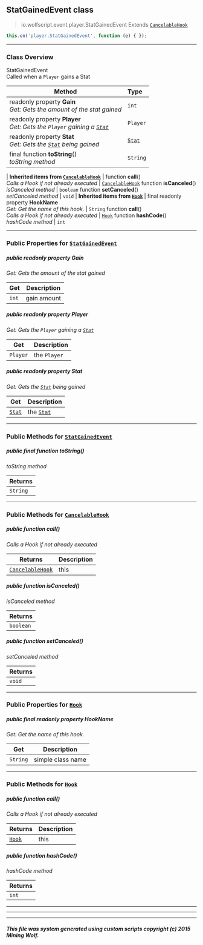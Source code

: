 ## StatGainedEvent __class__

>io.wolfscript.event.player.StatGainedEvent
>Extends [`CancelableHook`](../../hook/CancelableHook.md)
``` javascript
this.on('player.StatGainedEvent', function (e) { });
```


---

### Class Overview

StatGainedEvent<br> Called when a `Player` gains a Stat

Method | Type   
--- | :--- 
 readonly property __Gain__ <br> _Get: Gets the amount of the stat gained_ | `int`
 readonly property __Player__ <br> _Get: Gets the `Player` gaining a [`Stat`](../../api/statistics/Stat.md)_ | `Player`
 readonly property __Stat__ <br> _Get: Gets the [`Stat`](../../api/statistics/Stat.md) being gained_ | [`Stat`](../../api/statistics/Stat.md)
final function __toString__() <br> _toString method_ | `String`
 |
__Inherited items from [`CancelableHook`](../../hook/CancelableHook.md)__ |
 function __call__() <br> _Calls a Hook if not already executed_ | [`CancelableHook`](../../hook/CancelableHook.md)
 function __isCanceled__() <br> _isCanceled method_ | `boolean`
 function __setCanceled__() <br> _setCanceled method_ | `void`
 |
__Inherited items from [`Hook`](../../hook/Hook.md)__ |
final readonly property __HookName__ <br> _Get: Get the name of this hook._ | `String`
 function __call__() <br> _Calls a Hook if not already executed_ | [`Hook`](../../hook/Hook.md)
 function __hashCode__() <br> _hashCode method_ | `int`







---


### Public Properties for [`StatGainedEvent`](StatGainedEvent.md)

##### <a id='gain'></a>public  readonly property __Gain__

_Get: Gets the amount of the stat gained_

Get | Description
--- | --- 
`int` | gain amount



##### <a id='player'></a>public  readonly property __Player__

_Get: Gets the `Player` gaining a [`Stat`](../../api/statistics/Stat.md)_

Get | Description
--- | --- 
`Player` | the `Player`



##### <a id='stat'></a>public  readonly property __Stat__

_Get: Gets the [`Stat`](../../api/statistics/Stat.md) being gained_

Get | Description
--- | --- 
[`Stat`](../../api/statistics/Stat.md) | the [`Stat`](../../api/statistics/Stat.md)



---

### Public Methods for [`StatGainedEvent`](StatGainedEvent.md)

##### <a id='tostring'></a>public final function __toString__()

_toString method_

Returns | 
--- | 
`String` |


---

### Public Methods for [`CancelableHook`](../../hook/CancelableHook.md)

##### <a id='call'></a>public  function __call__()

_Calls a Hook if not already executed_

Returns | Description
--- | --- 
[`CancelableHook`](../../hook/CancelableHook.md) | this


##### <a id='iscanceled'></a>public  function __isCanceled__()

_isCanceled method_

Returns | 
--- | 
`boolean` |


##### <a id='setcanceled'></a>public  function __setCanceled__()

_setCanceled method_

Returns | 
--- | 
`void` |


---

### Public Properties for [`Hook`](../../hook/Hook.md)

##### <a id='hookname'></a>public final readonly property __HookName__

_Get: Get the name of this hook._

Get | Description
--- | --- 
`String` | simple class name



---

### Public Methods for [`Hook`](../../hook/Hook.md)

##### <a id='call'></a>public  function __call__()

_Calls a Hook if not already executed_

Returns | Description
--- | --- 
[`Hook`](../../hook/Hook.md) | this


##### <a id='hashcode'></a>public  function __hashCode__()

_hashCode method_

Returns | 
--- | 
`int` |


---


---


---


##### This file was system generated using custom scripts copyright (c) 2015 Mining Wolf.
	

